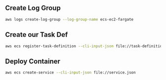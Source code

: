 ## Create Log Group

```sh
aws logs create-log-group --log-group-name ecs-ec2-fargate
```
## Create our Task Def

```sh
aws ecs register-task-definition --cli-input-json file://task-definition.json
```
## Deploy Container

```sh
aws ecs create-service --cli-input-json file://service.json
```
